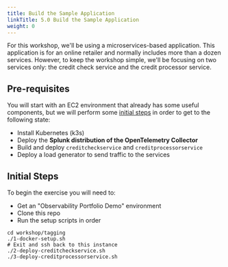 ```yaml
---
title: Build the Sample Application
linkTitle: 5.0 Build the Sample Application
weight: 0
---
```


For this workshop, we'll be using a microservices-based application. This application is for an online retailer and normally includes more than a dozen services.  However, to keep the workshop simple, we'll be focusing on two services only:  the credit check service and the credit processor service. 

## Pre-requisites
You will start with an EC2 environment that already has some useful components, but we will perform some [initial steps](#initial-steps) in order to get to the following state:
* Install Kubernetes (k3s)
* Deploy the **Splunk distribution of the OpenTelemetry Collector**
* Build and deploy `creditcheckservice` and `creditprocessorservice`
* Deploy a load generator to send traffic to the services

## Initial Steps
To begin the exercise you will need to:
* Get an "Observability Portfolio Demo" environment
* Clone this repo
* Run the setup scripts in order
```
cd workshop/tagging
./1-docker-setup.sh
# Exit and ssh back to this instance
./2-deploy-creditcheckservice.sh
./3-deploy-creditprocessorservice.sh
```